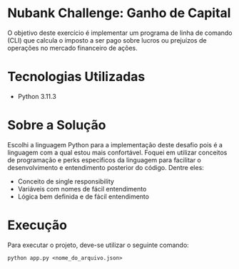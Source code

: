 
# Nubank Challenge: Ganho de Capital

O objetivo deste exercício é implementar um programa de linha de comando (CLI) que calcula o imposto a
ser pago sobre lucros ou prejuízos de operações no mercado financeiro de ações.

# Tecnologias Utilizadas

- Python 3.11.3

# Sobre a Solução

Escolhi a linguagem Python para a implementação deste desafio pois é a linguagem com a qual estou mais confortável. Foquei em utilizar conceitos de programação e perks especificos da linguagem para facilitar o desenvolvimento e entendimento posterior do código. Dentre eles:
 - Conceito de single responsibility
 - Variáveis com nomes de fácil entendimento
 - Lógica bem definida e de fácil entendimento

# Execução
Para executar o projeto, deve-se utilizar o seguinte comando:

```
python app.py <nome_do_arquivo.json>
```